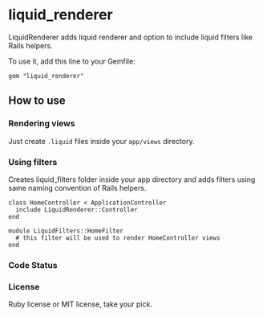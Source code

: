 # liquid_renderer

LiquidRenderer adds liquid renderer and option to include liquid filters like Rails helpers.

To use it, add this line to your Gemfile:

    gem "liquid_renderer"


## How to use

### Rendering views
Just create `.liquid` files inside your `app/views` directory.


### Using filters

Creates liquid_filters folder inside your app directory and adds filters using same naming convention of Rails helpers.

    class HomeController < ApplicationController
      include LiquidRenderer::Controller
    end

    mudule LiquidFilters::HomeFilter
      # this filter will be used to render HomeController views
    end


### Code Status


### License

Ruby license or MIT license, take your pick.